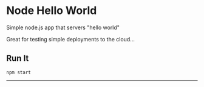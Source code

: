 # Node Hello World

Simple node.js app that servers "hello world"

Great for testing simple deployments to the cloud...

## Run It

`npm start`

---

  
